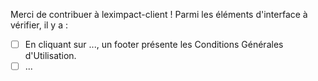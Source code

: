 Merci de contribuer à leximpact-client !
Parmi les éléments d'interface à vérifier, il y a :
- [ ] En cliquant sur ..., un footer présente les Conditions Générales d'Utilisation.
- [ ] ...
